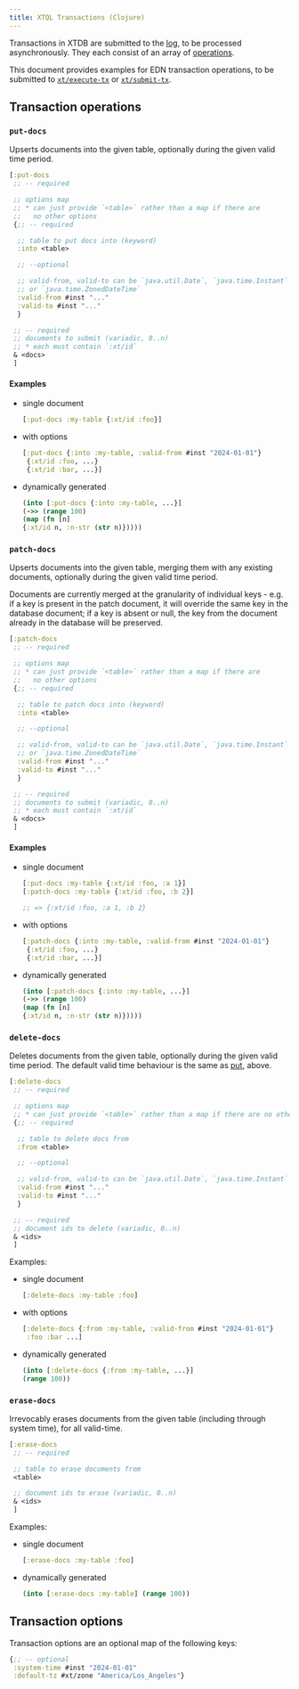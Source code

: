 ```yaml
---
title: XTQL Transactions (Clojure)
---
```


Transactions in XTDB are submitted to the [log](/ops/config/log), to be processed asynchronously.
They each consist of an array of [operations](#tx-ops).

This document provides examples for EDN transaction operations, to be submitted to [`xt/execute-tx`](/drivers/clojure/codox/xtdb.api.html#var-execute-tx) or [`xt/submit-tx`](/drivers/clojure/codox/xtdb.api.html#var-submit-tx).

## Transaction operations

### `put-docs`

Upserts documents into the given table, optionally during the given valid time period.

``` clojure
[:put-docs
 ;; -- required

 ;; options map
 ;; * can just provide `<table>` rather than a map if there are
 ;;   no other options
 {;; -- required

  ;; table to put docs into (keyword)
  :into <table>

  ;; --optional

  ;; valid-from, valid-to can be `java.util.Date`, `java.time.Instant`
  ;; or `java.time.ZonedDateTime`
  :valid-from #inst "..."
  :valid-to #inst "..."
  }

 ;; -- required
 ;; documents to submit (variadic, 0..n)
 ;; * each must contain `:xt/id`
 & <docs>
 ]
```

#### Examples

- single document

    ``` clojure
    [:put-docs :my-table {:xt/id :foo}]
    ```

- with options

    ``` clojure
    [:put-docs {:into :my-table, :valid-from #inst "2024-01-01"}
     {:xt/id :foo, ...}
     {:xt/id :bar, ...}]
    ```

- dynamically generated

    ``` clojure
    (into [:put-docs {:into :my-table, ...}]
    (->> (range 100)
    (map (fn [n]
    {:xt/id n, :n-str (str n)}))))
    ```

### `patch-docs`

Upserts documents into the given table, merging them with any existing documents, optionally during the given valid time period.

Documents are currently merged at the granularity of individual keys - e.g. if a key is present in the patch document, it will override the same key in the database document; if a key is absent or null, the key from the document already in the database will be preserved.

``` clojure
[:patch-docs
 ;; -- required

 ;; options map
 ;; * can just provide `<table>` rather than a map if there are
 ;;   no other options
 {;; -- required

  ;; table to patch docs into (keyword)
  :into <table>

  ;; --optional

  ;; valid-from, valid-to can be `java.util.Date`, `java.time.Instant`
  ;; or `java.time.ZonedDateTime`
  :valid-from #inst "..."
  :valid-to #inst "..."
  }

 ;; -- required
 ;; documents to submit (variadic, 0..n)
 ;; * each must contain `:xt/id`
 & <docs>
 ]
```

#### Examples

- single document

    ``` clojure
    [:put-docs :my-table {:xt/id :foo, :a 1}]
    [:patch-docs :my-table {:xt/id :foo, :b 2}]

    ;; => {:xt/id :foo, :a 1, :b 2}
    ```

- with options

    ``` clojure
    [:patch-docs {:into :my-table, :valid-from #inst "2024-01-01"}
     {:xt/id :foo, ...}
     {:xt/id :bar, ...}]
    ```

- dynamically generated

    ``` clojure
    (into [:patch-docs {:into :my-table, ...}]
    (->> (range 100)
    (map (fn [n]
    {:xt/id n, :n-str (str n)}))))
    ```

### `delete-docs`

Deletes documents from the given table, optionally during the given valid time period.
The default valid time behaviour is the same as [put](#put-docs), above.

``` clojure
[:delete-docs
 ;; -- required

 ;; options map
 ;; * can just provide `<table>` rather than a map if there are no other options
 {;; -- required

  ;; table to delete docs from
  :from <table>

  ;; --optional

  ;; valid-from, valid-to can be `java.util.Date`, `java.time.Instant` or `java.time.ZonedDateTime`
  :valid-from #inst "..."
  :valid-to #inst "..."
  }

 ;; -- required
 ;; document ids to delete (variadic, 0..n)
 & <ids>
 ]
```

Examples:

- single document

    ``` clojure
    [:delete-docs :my-table :foo]
    ```

- with options

    ``` clojure
    [:delete-docs {:from :my-table, :valid-from #inst "2024-01-01"}
     :foo :bar ...]
    ```

- dynamically generated

    ``` clojure
    (into [:delete-docs {:from :my-table, ...}]
    (range 100))
    ```

### `erase-docs`

Irrevocably erases documents from the given table (including through system time), for all valid-time.

``` clojure
[:erase-docs
 ;; -- required

 ;; table to erase documents from
 <table>

 ;; document ids to erase (variadic, 0..n)
 & <ids>
 ]
```

Examples:

- single document

    ``` clojure
    [:erase-docs :my-table :foo]
    ```

- dynamically generated

    ``` clojure
    (into [:erase-docs :my-table] (range 100))
    ```

## Transaction options

Transaction options are an optional map of the following keys:

``` clojure
{;; -- optional
 :system-time #inst "2024-01-01"
 :default-tz #xt/zone "America/Los_Angeles"}
```
